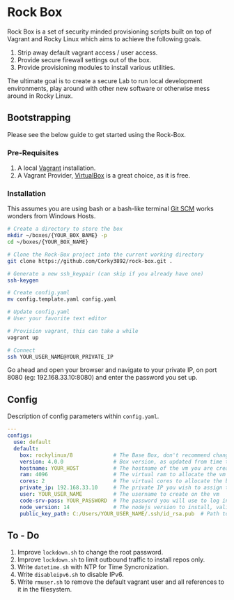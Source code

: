 # Rock Box
Rock Box is a set of security minded provisioning scripts built on top of Vagrant and Rocky Linux which aims to achieve the following goals.

  1. Strip away default vagrant access / user access.
  2. Provide secure firewall settings out of the box.
  3. Provide provisioning modules to install various utilities.

The ultimate goal is to create a secure Lab to run local development environments, play around with other new software or otherwise mess around in Rocky Linux.

## Bootstrapping
Please see the below guide to get started using the Rock-Box.

### Pre-Requisites

  1. A local [Vagrant](https://www.vagrantup.com/downloads) installation.
  2. A Vagrant Provider, [VirtualBox](https://www.virtualbox.org/wiki/Downloads) is a great choice, as it is free.

### Installation
This assumes you are using bash or a bash-like terminal [Git SCM](https://git-scm.com/) works wonders from Windows Hosts.
```sh
# Create a directory to store the box
mkdir ~/boxes/{YOUR_BOX_BAME} -p
cd ~/boxes/{YOUR_BOX_NAME}

# Clone the Rock-Box project into the current working directory
git clone https://github.com/Corky3892/rock-box.git .

# Generate a new ssh_keypair (can skip if you already have one)
ssh-keygen

# Create config.yaml
mv config.template.yaml config.yaml

# Update config.yaml
# User your favorite text editor

# Provision vagrant, this can take a while
vagrant up

# Connect
ssh YOUR_USER_NAME@YOUR_PRIVATE_IP
```

Go ahead and open your browser and navigate to your private IP, on port 8080 (eg: 192.168.33.10:8080) and enter the password you set up.
 
## Config
Description of config parameters within `config.yaml`.
```yaml
---
configs:
  use: default
  default:
    box: rockylinux/8             # The Base Box, don't recommend changing it
    version: 4.0.0                # Box version, as updated from time to time
    hostname: YOUR_HOST           # The hostname of the vm you are creating
    ram: 4096                     # The virtual ram to allocate the vm
    cores: 2                      # The virtual cores to allocate the bm
    private_ip: 192.168.33.10     # The private IP you wish to assign the box, really it can be anything
    user: YOUR_USER_NAME          # The username to create on the vm
    code-srv-pass: YOUR_PASSWORD  # The password you will use to log into code-server
    node_version: 14              # The nodejs version to install, valid options are: 10, 12, 13, or 14
    public_key_path: C:/Users/YOUR_USER_NAME/.ssh/id_rsa.pub  # Path to the public key which will be hoisted to the vm
```

## To - Do
  1. Improve `lockdown.sh` to change the root password.
  2. Improve `lockdown.sh` to limit outbound traffic to install repos only.
  3. Write `datetime.sh` with NTP for Time Syncronization.
  4. Write `disableipv6.sh` to disable IPv6.
  5. Write `rmuser.sh` to remove the default vagrant user and all references to it in the filesystem.